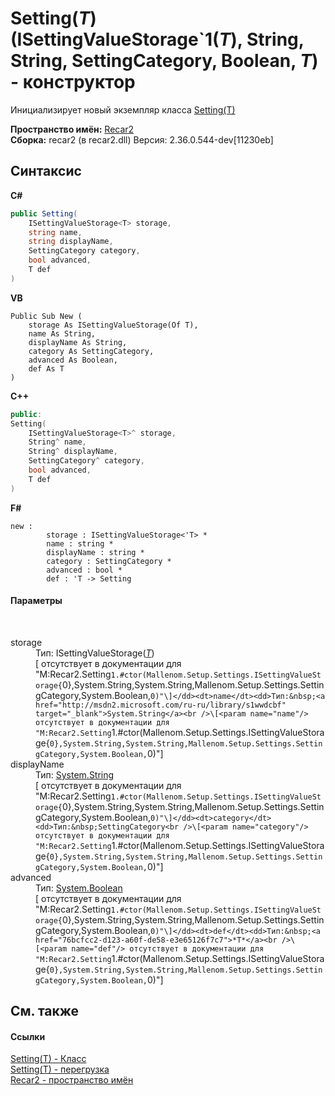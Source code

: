 # Setting(*T*)(ISettingValueStorage`1(*T*), String, String, SettingCategory, Boolean, *T*) - конструктор
 

Инициализирует новый экземпляр класса <a href="76bcfcc2-d123-a60f-de58-e3e65126f7c7">Setting(T)</a>

**Пространство имён:**&nbsp;<a href="0dd0c505-07fc-c3e8-128c-d1a0701f2a29">Recar2</a><br />**Сборка:**&nbsp;recar2 (в recar2.dll) Версия: 2.36.0.544-dev[11230eb]

## Синтаксис

**C#**<br />
``` C#
public Setting(
	ISettingValueStorage<T> storage,
	string name,
	string displayName,
	SettingCategory category,
	bool advanced,
	T def
)
```

**VB**<br />
``` VB
Public Sub New ( 
	storage As ISettingValueStorage(Of T),
	name As String,
	displayName As String,
	category As SettingCategory,
	advanced As Boolean,
	def As T
)
```

**C++**<br />
``` C++
public:
Setting(
	ISettingValueStorage<T>^ storage, 
	String^ name, 
	String^ displayName, 
	SettingCategory^ category, 
	bool advanced, 
	T def
)
```

**F#**<br />
``` F#
new : 
        storage : ISettingValueStorage<'T> * 
        name : string * 
        displayName : string * 
        category : SettingCategory * 
        advanced : bool * 
        def : 'T -> Setting
```


#### Параметры
&nbsp;<dl><dt>storage</dt><dd>Тип:&nbsp;ISettingValueStorage(<a href="76bcfcc2-d123-a60f-de58-e3e65126f7c7">*T*</a>)<br />\[<param name="storage"/> отсутствует в документации для "M:Recar2.Setting`1.#ctor(Mallenom.Setup.Settings.ISettingValueStorage{`0},System.String,System.String,Mallenom.Setup.Settings.SettingCategory,System.Boolean,`0)"\]</dd><dt>name</dt><dd>Тип:&nbsp;<a href="http://msdn2.microsoft.com/ru-ru/library/s1wwdcbf" target="_blank">System.String</a><br />\[<param name="name"/> отсутствует в документации для "M:Recar2.Setting`1.#ctor(Mallenom.Setup.Settings.ISettingValueStorage{`0},System.String,System.String,Mallenom.Setup.Settings.SettingCategory,System.Boolean,`0)"\]</dd><dt>displayName</dt><dd>Тип:&nbsp;<a href="http://msdn2.microsoft.com/ru-ru/library/s1wwdcbf" target="_blank">System.String</a><br />\[<param name="displayName"/> отсутствует в документации для "M:Recar2.Setting`1.#ctor(Mallenom.Setup.Settings.ISettingValueStorage{`0},System.String,System.String,Mallenom.Setup.Settings.SettingCategory,System.Boolean,`0)"\]</dd><dt>category</dt><dd>Тип:&nbsp;SettingCategory<br />\[<param name="category"/> отсутствует в документации для "M:Recar2.Setting`1.#ctor(Mallenom.Setup.Settings.ISettingValueStorage{`0},System.String,System.String,Mallenom.Setup.Settings.SettingCategory,System.Boolean,`0)"\]</dd><dt>advanced</dt><dd>Тип:&nbsp;<a href="http://msdn2.microsoft.com/ru-ru/library/a28wyd50" target="_blank">System.Boolean</a><br />\[<param name="advanced"/> отсутствует в документации для "M:Recar2.Setting`1.#ctor(Mallenom.Setup.Settings.ISettingValueStorage{`0},System.String,System.String,Mallenom.Setup.Settings.SettingCategory,System.Boolean,`0)"\]</dd><dt>def</dt><dd>Тип:&nbsp;<a href="76bcfcc2-d123-a60f-de58-e3e65126f7c7">*T*</a><br />\[<param name="def"/> отсутствует в документации для "M:Recar2.Setting`1.#ctor(Mallenom.Setup.Settings.ISettingValueStorage{`0},System.String,System.String,Mallenom.Setup.Settings.SettingCategory,System.Boolean,`0)"\]</dd></dl>

## См. также


#### Ссылки
<a href="76bcfcc2-d123-a60f-de58-e3e65126f7c7">Setting(T) - Класс</a><br /><a href="f045faf4-46a8-0cda-83ad-a669ce4a459c">Setting(T) - перегрузка</a><br /><a href="0dd0c505-07fc-c3e8-128c-d1a0701f2a29">Recar2 - пространство имён</a><br />